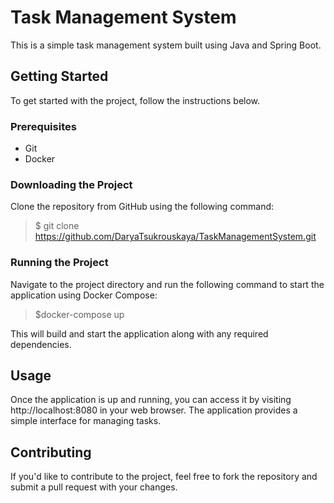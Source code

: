 # Task Management System

This is a simple task management system built using Java and Spring Boot.

## Getting Started

To get started with the project, follow the instructions below.

### Prerequisites

- Git
- Docker

### Downloading the Project

Clone the repository from GitHub using the following command:

>$ git clone https://github.com/DaryaTsukrouskaya/TaskManagementSystem.git

### Running the Project

Navigate to the project directory and run the following command to start the application using Docker Compose:
>$docker-compose up

This will build and start the application along with any required dependencies.

## Usage

Once the application is up and running, you can access it by visiting http://localhost:8080 in your web browser. The application provides a simple interface for managing tasks.

## Contributing

If you'd like to contribute to the project, feel free to fork the repository and submit a pull request with your changes.

